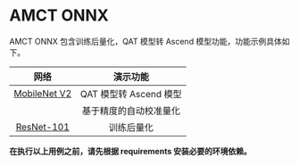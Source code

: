# AMCT ONNX

AMCT ONNX 包含训练后量化，QAT 模型转 Ascend 模型功能，功能示例具体如下。

| 网络 | 演示功能 |
| :-: | :-: |
| [MobileNet V2](./mobilenet_v2/README_zh.md) | QAT 模型转 Ascend 模型 |
|  | 基于精度的自动校准量化 |
| [ResNet-101](./resnet-101/README_zh.md) | 训练后量化 |

**在执行以上用例之前，请先根据 requirements 安装必要的环境依赖。**
